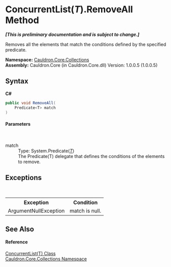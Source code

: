 # ConcurrentList(*T*).RemoveAll Method 
 _**\[This is preliminary documentation and is subject to change.\]**_

Removes all the elements that match the conditions defined by the specified predicate.

**Namespace:**&nbsp;<a href="N_Cauldron_Core_Collections">Cauldron.Core.Collections</a><br />**Assembly:**&nbsp;Cauldron.Core (in Cauldron.Core.dll) Version: 1.0.0.5 (1.0.0.5)

## Syntax

**C#**<br />
``` C#
public void RemoveAll(
	Predicate<T> match
)
```


#### Parameters
&nbsp;<dl><dt>match</dt><dd>Type: System.Predicate(<a href="T_Cauldron_Core_Collections_ConcurrentList_1">*T*</a>)<br />The Predicate(T) delegate that defines the conditions of the elements to remove.</dd></dl>

## Exceptions
&nbsp;<table><tr><th>Exception</th><th>Condition</th></tr><tr><td>ArgumentNullException</td><td>match is null.</td></tr></table>

## See Also


#### Reference
<a href="T_Cauldron_Core_Collections_ConcurrentList_1">ConcurrentList(T) Class</a><br /><a href="N_Cauldron_Core_Collections">Cauldron.Core.Collections Namespace</a><br />